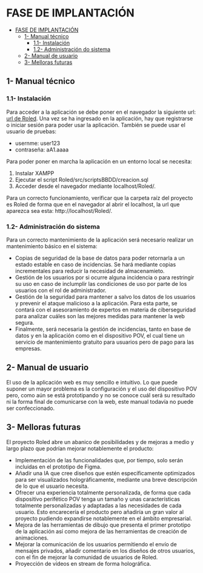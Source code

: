 # FASE DE IMPLANTACIÓN

- [FASE DE IMPLANTACIÓN](#fase-de-implantación)
  - [1- Manual técnico](#1--manual-técnico)
    - [1.1- Instalación](#11--instalación)
    - [1.2- Administración do sistema](#12--administración-do-sistema)
  - [2- Manual de usuario](#2--manual-de-usuario)
  - [3- Melloras futuras](#3--melloras-futuras)

## 1- Manual técnico

### 1.1- Instalación

Para acceder a la aplicación se debe poner en el navegador la siguiente url: [url de Roled](https://144.91.105.157). Una vez se ha ingresado en la aplicación, hay que registrarse o iniciar sesión para poder usar la aplicación. También se puede usar el usuario de pruebas:
  - usernme: user123
  - contraseña: aA1.aaaa

Para poder poner en marcha la aplicación en un entorno local se necesita:

1. Instalar XAMPP
2. Ejecutar el script Roled/src/scriptsBBDD/creacion.sql
3. Acceder desde el navegador mediante localhost/Roled/. 

Para un correcto funcionamiento, verificar que la carpeta raíz del proyecto es Roled de forma que en el navegador al abrir el localhost, la url que aparezca sea esta: http://localhost/Roled/.

### 1.2- Administración do sistema

Para un correcto mantenimiento de la aplicación será necesario realizar un mantenimiento básico en el sistema:
  - Copias de seguridad de la base de datos para poder retornarla a un estado estable en caso de incidencias. Se hará mediante copias incrementales para reducir la necesidad de almacenamieto.
  - Gestión de los usuarios por si ocurre alguna incidencia o para restringir su uso en caso de inclumplir las condiciones de uso por parte de los usuarios con el rol de administrador.
  - Gestión de la seguridad para mantener a salvo los datos de los usuarios y prevenir el ataque malicioso a la aplicación. Para esta parte, se contará con el asesoramiento de expertos en materia de ciberseguridad para analizar cuáles son las mejores medidas para mantener la web segura.
  - Finalmente, será necesaria la gestión de incidencias, tanto en base de datos y en la aplicación como en el dispositivo POV, el cual tiene un servicio de mantenimiento gratuito para usuarios pero de pago para las empresas.

## 2- Manual de usuario

El uso de la aplicación web es muy sencillo e intuitivo. Lo que puede suponer un mayor problema es la configuración y el uso del dispositivo POV pero, como aún se está prototipando y no se conoce cuál será su resultado ni la forma final de comunicarse con la web, este manual todavía no puede ser confeccionado. 


## 3- Melloras futuras

El proyecto Roled abre un abanico de posibilidades y de mejoras a medio y largo plazo que podrían mejorar notablemente el producto:
- Implementación de las funcionalidades que, por tiempo, solo serán incluidas en el prototipo de Figma.
- Añadir una IA que cree diseños que estén específicamente optimizados para ser visualizados holográficamente, mediante una breve descripción de lo que el usuario necesita. 
- Ofrecer una experiencia totalmente personalizada, de forma que cada dispositivo perifético POV tenga un tamaño y unas características totalmente personalizadas y adaptadas a las necesidades de cada usuario. Esto encarecería el producto pero añadiría un gran valor al proyecto pudiendo expandirse notablemente en el ámbito empresarial.
- Mejora de las herramientas de dibujo que presenta el primer prototipo de la aplicación así como mejora de las herramientas de creación de animaciones. 
- Mejorar la comunicación de los usuarios permitiendo el envío de mensajes privados, añadir comentario en los diseños de otros usuarios, con el fin de mejorar la comunidad de usuarios de Roled. 
- Proyección de vídeos en stream de forma holográfica.